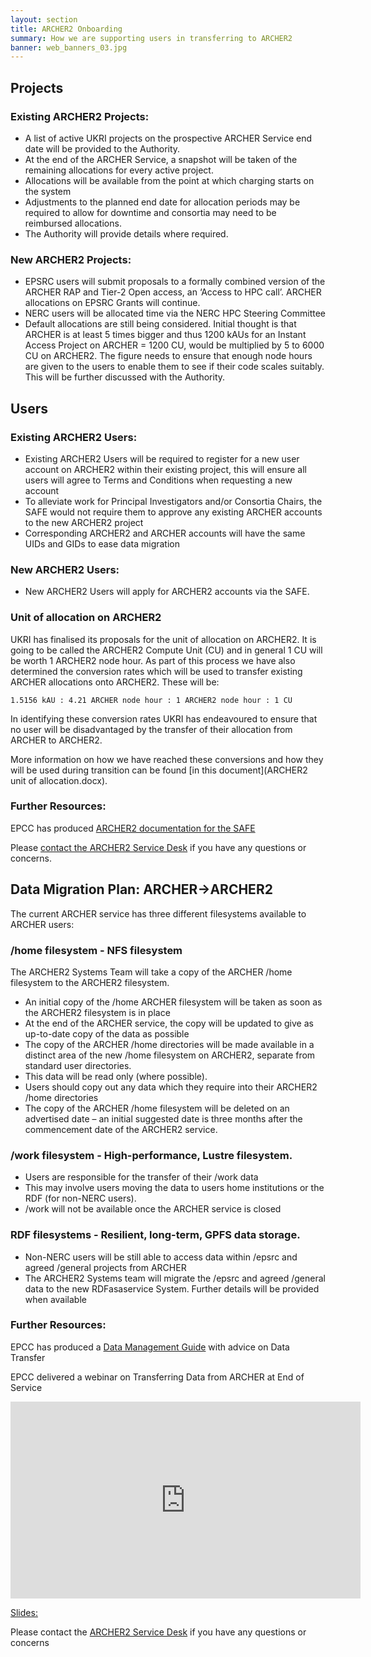 ```yaml
---
layout: section
title: ARCHER2 Onboarding
summary: How we are supporting users in transferring to ARCHER2
banner: web_banners_03.jpg
---
```



## Projects

### Existing ARCHER2 Projects:  

* A list of active UKRI projects on the prospective ARCHER Service end date will be provided to the Authority. 
* At the end of the ARCHER Service, a snapshot will be taken of the remaining allocations for every active project. 
* Allocations will be available from the point at which charging starts on the system
* Adjustments to the planned end date for allocation periods may be required to allow for downtime and consortia may need to be reimbursed allocations. 
* The Authority will provide details where required.  

### New ARCHER2 Projects:  
* EPSRC users will submit proposals to a formally combined version of the ARCHER RAP and Tier-2 Open access, an ‘Access to HPC call’. ARCHER allocations on EPSRC Grants will continue. 
* NERC users will be allocated time via the NERC HPC Steering Committee
* Default allocations are still being considered. Initial thought is that ARCHER is at least 5 times bigger and thus 1200 kAUs for an Instant Access Project on ARCHER = 1200 CU, would be multiplied by 5 to 6000 CU on ARCHER2. The figure needs to ensure that enough node hours are given to the users to enable them to see if their code scales suitably. This will be further discussed with the Authority. 

## Users
### Existing ARCHER2 Users:  

* Existing ARCHER2 Users will be required to register for a new user account on ARCHER2 within their existing project, this will ensure all users will agree to Terms and Conditions when requesting a new account
* To alleviate work for Principal Investigators and/or Consortia Chairs, the SAFE would not require them to approve any existing ARCHER accounts to the new ARCHER2 project  
* Corresponding ARCHER2 and ARCHER accounts will have the same  UIDs and GIDs to ease data migration

### New ARCHER2 Users:  
* New ARCHER2 Users will apply for ARCHER2 accounts via the SAFE. 


### Unit of allocation on ARCHER2
UKRI has finalised its proposals for the unit of allocation on ARCHER2. It is going to be called the ARCHER2 Compute Unit (CU) and in general 1 CU will be worth 1 ARCHER2 node hour. As part of this process we have also determined the conversion rates which will be used to transfer existing ARCHER allocations onto ARCHER2. These will be:

    1.5156 kAU : 4.21 ARCHER node hour : 1 ARCHER2 node hour : 1 CU

In identifying these conversion rates UKRI has endeavoured to ensure that no user will be disadvantaged by the transfer of their allocation from ARCHER to ARCHER2.

More information on how we have reached these conversions and how they will be used during transition can be found [in this document](ARCHER2 unit of allocation.docx).



### Further Resources:
EPCC has produced [ARCHER2 documentation for the SAFE](https://epcced.github.io/safe-docs/)


Please [contact the ARCHER2 Service Desk](mailto:support@archer2.ac.uk) if you have any questions or concerns.

## Data Migration Plan: ARCHER->ARCHER2

The current ARCHER service has three different filesystems available to ARCHER users: 

### /home filesystem - NFS filesystem

The ARCHER2 Systems Team will take a copy of the ARCHER /home filesystem to the ARCHER2 filesystem. 

* An initial copy of the /home ARCHER filesystem will be taken as soon as the ARCHER2 filesystem is in place 
* At the end of the ARCHER service, the copy will be updated to give as up-to-date copy of the data as possible
* The copy of the ARCHER /home directories will be made available in a distinct area of the new /home filesystem on ARCHER2, separate from standard user directories. 
* This data will be read only (where possible). 
* Users should copy out any data which they require into their ARCHER2 /home directories 
* The copy of the ARCHER /home filesystem will be deleted on an advertised date – an initial suggested date is three months after the commencement date of the ARCHER2 service.


### /work filesystem - High-performance, Lustre filesystem. 
* Users are responsible for the transfer of their /work data
* This may involve users moving the data to users home institutions or the RDF (for non-NERC users). 
* /work will not be available once the ARCHER service is closed 


### RDF filesystems -  Resilient, long-term, GPFS data storage.
* Non-NERC users will be still able to access data within /epsrc and agreed /general projects from ARCHER 
* The ARCHER2 Systems team will migrate the /epsrc and agreed /general data to the new RDFasaservice System. Further details will be provided when available

       
### Further Resources:
EPCC has produced a [Data Management Guide](http://archer.ac.uk/documentation/data-management/) with advice on Data Transfer


EPCC delivered a webinar on Transferring Data from ARCHER at End of Service 


<div>

<iframe title="video" width="560" height="315" src="https://www.youtube.com/embed/2t4mv8TwYMo" frameborder="0" allow="accelerometer; autoplay; encrypted-media; gyroscope; picture-in-picture" allowfullscreen></iframe>

</div>

[Slides:](http://www.archer.ac.uk/training/virtual/2020-01-29-data-transfer/2020_01_ARCHER_data_transfer.pdf "PDF of slides") 



Please contact the [ARCHER2 Service Desk](mailto:support@archer2.ac.uk ) if you have any questions or concerns



